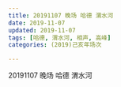 ```yaml
---
title: 20191107 晚场 哈德 渭水河
date: 2019-11-07
updated: 2019-11-07
tags: [哈德, 渭水河, 相声, 高峰]
categories: (2019)己亥年场次

---
```


20191107 晚场 哈德 渭水河